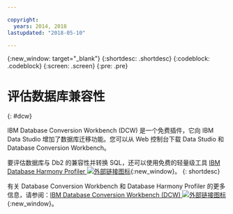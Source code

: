 ```yaml
---

copyright:
  years: 2014, 2018
lastupdated: "2018-05-10"

---
```


<!-- Attribute definitions --> 
{:new_window: target="_blank"}
{:shortdesc: .shortdesc}
{:codeblock: .codeblock}
{:screen: .screen}
{:pre: .pre}

# 评估数据库兼容性
{: #dcw}

IBM Database Conversion Workbench (DCW) 是一个免费插件，它向 IBM Data Studio 增加了数据库迁移功能。您可以从 Web 控制台下载 Data Studio 和 Database Conversion Workbench。

要评估数据库与 Db2 的兼容性并转换 SQL，还可以使用免费的轻量级工具 [IBM Database Harmony Profiler ![外部链接图标](../../icons/launch-glyph.svg "外部链接图标")](https://www.ibm.com/developerworks/community/blogs/05901c97-75b2-47a1-9c32-25f748855913/entry/Introducing_DCW_Lite?lang=en){:new_window}。
{: shortdesc}

有关 Database Conversion Workbench 和 Database Harmony Profiler 的更多信息，请参阅：[IBM Database Conversion Workbench (DCW) ![外部链接图标](../../icons/launch-glyph.svg "外部链接图标")](https://www.ibm.com/support/knowledgecenter/en/SS6NHC/com.ibm.swg.im.dashdb.apdv.porting.doc/doc/c_compat_dcw.html){:new_window}。
